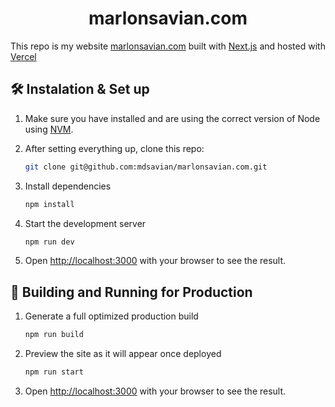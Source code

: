 <h1 align="center">
  marlonsavian.com
</h1>

This repo is my website [marlonsavian.com](https://marlonsavian.com) built with [Next.js](https://nextjs.org/) and hosted with [Vercel](https://vercel.com/)

## 🛠 Instalation & Set up

1.  Make sure you have installed and are using the correct version of Node using [NVM](https://github.com/nvm-sh/nvm).

2.  After setting everything up, clone this repo:

    ```sh
    git clone git@github.com:mdsavian/marlonsavian.com.git
    ```

3.  Install dependencies

    ```sh
    npm install
    ```

4.  Start the development server

    ```sh
    npm run dev
    ```

5.  Open [http://localhost:3000](http://localhost:3000) with your browser to see the result.

## 🚀 Building and Running for Production

1. Generate a full optimized production build

   ```sh
   npm run build
   ```

2. Preview the site as it will appear once deployed

   ```sh
   npm run start
   ```

3. Open [http://localhost:3000](http://localhost:3000) with your browser to see the result.
